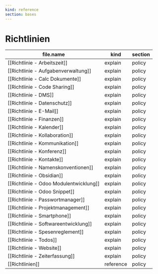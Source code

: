 ```yaml
---
kind: reference
section: bases
---
```


# Richtlinien

| file.name                              | kind      | section |
| -------------------------------------- | --------- | ------- |
| [[Richtlinie - Arbeitszeit]]           | explain   | policy  |
| [[Richtlinie - Aufgabenverwaltung]]    | explain   | policy  |
| [[Richtlinie - Calc Dokumente]]        | explain   | policy  |
| [[Richtlinie - Code Sharing]]          | explain   | policy  |
| [[Richtlinie - DMS]]                   | explain   | policy  |
| [[Richtlinie - Datenschutz]]           | explain   | policy  |
| [[Richtlinie - E-Mail]]                | explain   | policy  |
| [[Richtlinie - Finanzen]]              | explain   | policy  |
| [[Richtlinie - Kalender]]              | explain   | policy  |
| [[Richtlinie - Kollaboration]]         | explain   | policy  |
| [[Richtlinie - Kommunikation]]         | explain   | policy  |
| [[Richtlinie - Konferenz]]             | explain   | policy  |
| [[Richtlinie - Kontakte]]              | explain   | policy  |
| [[Richtlinie - Namenskonventionen]]    | explain   | policy  |
| [[Richtlinie - Obsidian]]              | explain   | policy  |
| [[Richtlinie - Odoo Modulentwicklung]] | explain   | policy  |
| [[Richtlinie - Odoo Snippet]]          | explain   | policy  |
| [[Richtlinie - Passwortmanager]]       | explain   | policy  |
| [[Richtlinie - Projektmanagement]]     | explain   | policy  |
| [[Richtlinie - Smartphone]]            | explain   | policy  |
| [[Richtlinie - Softwareentwicklung]]   | explain   | policy  |
| [[Richtlinie - Spesenreglement]]       | explain   | policy  |
| [[Richtlinie - Todos]]                 | explain   | policy  |
| [[Richtlinie - Website]]               | explain   | policy  |
| [[Richtlinie - Zeiterfassung]]         | explain   | policy  |
| [[Richtlinien]]                        | reference | policy  |
